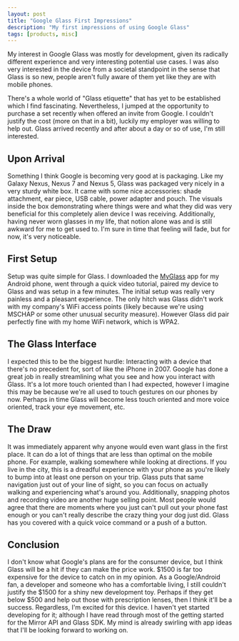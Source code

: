 ```yaml
---
layout: post
title: "Google Glass First Impressions"
description: "My first impressions of using Google Glass"
tags: [products, misc]
---
```


My interest in Google Glass was mostly for development, given its radically different experience and very interesting potential use cases. I was also very interested in the device from a societal standpoint in the sense that Glass is so new, people aren't fully aware of them yet like they are with mobile phones.

There's a whole world of "Glass etiquette" that has yet to be established which I find fascinating. Nevertheless, I jumped at the opportunity to purchase a set recently when offered an invite from Google. I couldn't justify the cost (more on that in a bit), luckily my employer was willing to help out. Glass arrived recently and after about a day or so of use, I'm still interested.

## Upon Arrival
Something I think Google is becoming very good at is packaging. Like my Galaxy Nexus, Nexus 7 and Nexus 5, Glass was packaged very nicely in a very sturdy white box. It came with some nice accessories: shade attachment, ear piece, USB cable, power adapter and pouch. The visuals inside the box demonstrating where things were and what they did was very beneficial for this completely alien device I was receiving. Additionally, having never worn glasses in my life, that notion alone was and is still awkward for me to get used to. I'm sure in time that feeling will fade, but for now, it's very noticeable.

## First Setup
Setup was quite simple for Glass. I downloaded the <a title="MyGlass - Google Play" href="https://play.google.com/store/apps/details?id=com.google.glass.companion" target="_blank">MyGlass</a> app for my Android phone, went through a quick video tutorial, paired my device to Glass and was setup in a few minutes. The initial setup was really very painless and a pleasant experience. The only hitch was Glass didn't work with my company's WiFi access points (likely because we're using MSCHAP or some other unusual security measure). However Glass did pair perfectly fine with my home WiFi network, which is WPA2.

## The Glass Interface
I expected this to be the biggest hurdle: Interacting with a device that there's no precedent for, sort of like the iPhone in 2007. Google has done a great job in really streamlining what you see and how you interact with Glass. It's a lot more touch oriented than I had expected, however I imagine this may be because we're all used to touch gestures on our phones by now. Perhaps in time Glass will become less touch oriented and more voice oriented, track your eye movement, etc.

## The Draw
It was immediately apparent why anyone would even want glass in the first place. It can do a lot of things that are less than optimal on the mobile phone. For example, walking somewhere while looking at directions. If you live in the city, this is a dreadful experience with your phone as you're likely to bump into at least one person on your trip. Glass puts that same navigation just out of your line of sight, so you can focus on actually walking and experiencing what's around you. Additionally, snapping photos and recording video are another huge selling point. Most people would agree that there are moments where you just can't pull out your phone fast enough or you can't really describe the crazy thing your dog just did. Glass has you covered with a quick voice command or a push of a button.

## Conclusion
I don't know what Google's plans are for the consumer device, but I think Glass will be a hit if they can make the price work. $1500 is far too expensive for the device to catch on in my opinion. As a Google/Android fan, a developer and someone who has a comfortable living, I still couldn't justify the $1500 for a shiny new development toy. Perhaps if they get below $500 and help out those with prescription lenses, then I think it'll be a success. Regardless, I'm excited for this device. I haven't yet started developing for it; although I have read through most of the getting started for the Mirror API and Glass SDK. My mind is already swirling with app ideas that I'll be looking forward to working on.
